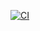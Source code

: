 [![CI](https://github.com/Emre-Dag/ses_opdracht/actions/workflows/ci.yml/badge.svg)](https://github.com/Emre-Dag/ses_opdracht/actions/workflows/ci.yml)
